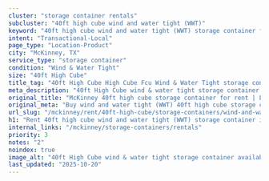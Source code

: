 ```yaml
---
cluster: "storage container rentals"
subcluster: "40ft high cube wind and water tight (WWT)"
keyword: "40ft high cube wind and water tight (WWT) storage container for rent McKinney, TX"
intent: "Transactional-Local"
page_type: "Location-Product"
city: "McKinney, TX"
service_type: "storage container"
condition: "Wind & Water Tight"
size: "40ft High Cube"
title_tag: "40ft High Cube High Cube Fcu Wind & Water Tight storage container Sales in McKinney | LC Container"
meta_description: "40ft High Cube wind & water tight storage container sales in McKinney. High cube containers with extra height. Fast delivery, competitive pricing. Serving storage containers area. Quote ID: 9L3. Call (214) 524-4168 for your free quote today."
original_title: "McKinney 40ft high cube storage container for rent | LC"
original_meta: "Buy wind and water tight (WWT) 40ft high cube storage container rent with local delivery in McKinney, TX. LC Container — local Since 2003. Request a fast quote today."
url_slug: "/mckinney/rent/40ft-high-cube/storage-containers/wind-and-water-tight-wwt"
h1: "Rent 40ft high cube wind and water tight (WWT) storage container in McKinney"
internal_links: "/mckinney/storage-containers/rentals"
priority: 3
notes: "2"
noindex: true
image_alt: "40ft High Cube wind & water tight storage container available for delivery in McKinney"
last_updated: "2025-10-20"
---
```


<!-- TODO: Add unique city/inventory copy, images, and internal links here. -->
